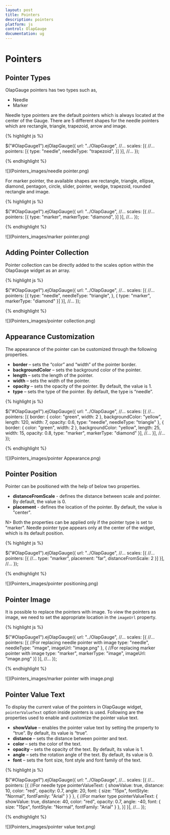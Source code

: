 ```yaml
---
layout: post
title: Pointers
description: pointers
platform: js
control: OlapGauge
documentation: ug
---
```


# Pointers

## Pointer Types

OlapGauge pointers has two types such as,
	
* Needle
* Marker

Needle type pointers are the default pointers which is always located at the center of the Gauge. There are 5 different shapes for the needle pointers which are rectangle, triangle, trapezoid, arrow and image.

{% highlight js %}

$("#OlapGauge1").ejOlapGauge({
    url: "../OlapGauge",
    //...
    scales: [{
        //...
        pointers: [{
            type: "needle",
            needleType: "trapezoid",
        }]
    }],
    //...
});

{% endhighlight %}

![](Pointers_images/needle pointer.png) 

For marker pointer, the available shapes are rectangle, triangle, ellipse, diamond, pentagon, circle, slider, pointer, wedge, trapezoid, rounded rectangle and image.

{% highlight js %}

$("#OlapGauge1").ejOlapGauge({
    url: "../OlapGauge",
    //...
    scales: [{
        //...
        pointers: [{
            type: "marker",
            markerType: "diamond",
        }]
    }],
    //...
});

{% endhighlight %}

![](Pointers_images/marker pointer.png) 

## Adding Pointer Collection

Pointer collection can be directly added to the scales option within the OlapGauge widget as an array.

{% highlight js %}

$("#OlapGauge1").ejOlapGauge({
    url: "../OlapGauge",
    //...
    scales: [{
        //...
        pointers: [{
            type: "needle",
            needleType: "triangle",
        }, {
            type: "marker",
            markerType: "diamond"
        }]
    }],
    //...
});

{% endhighlight %}

![](Pointers_images/pointer collection.png) 

## Appearance Customization

The appearance of the pointer can be customized through the following properties.

* **border** – sets the “color” and “width” of the pointer border.
* **backgroundColor** – sets the background color of the pointer.
* **length** – sets the length of the pointer.
* **width** – sets the width of the pointer.
* **opacity** – sets the opacity of the pointer.  By default, the value is 1.
* **type** – sets the type of the pointer.  By default, the type is “needle”.

{% highlight js %}

$("#OlapGauge1").ejOlapGauge({
    url: "../OlapGauge",
    //...
    scales: [{
        //...
        pointers: [{
            border: {
                color: "green",
                width: 2
            },
            backgroundColor: "yellow",
            length: 120,
            width: 7,
            opacity: 0.6,
            type: "needle",
            needleType: "triangle"
        }, {
            border: {
                color: "green",
                width: 2
            },
            backgroundColor: "yellow",
            length: 25,
            width: 15,
            opacity: 0.8,
            type: "marker",
            markerType: "diamond"
        }],
        //...
    }],
    //...
});

{% endhighlight %}

![](Pointers_images/pointer Appearance.png) 
 
## Pointer Position

Pointer can be positioned with the help of below two properties.

* **distanceFromScale** -  defines the distance between scale and pointer. By default, the value is 0.
* **placement** -  defines the location of the pointer. By default, the value is "center".

N> Both the properties can be applied only if the pointer type is set to "marker". Needle pointer type appears only at the center of the widget, which is its default position.

{% highlight js %}

$("#OlapGauge1").ejOlapGauge({
    url: "../OlapGauge",
    //...
    scales: [{
        //...
        pointers: [{
            //...
            type: "marker",
            placement: "far",
            distanceFromScale: 2
        }]
    }],
    //...
});

{% endhighlight %}

![](Pointers_images/pointer positioning.png) 
 
## Pointer Image

It is possible to replace the pointers with image. To view the pointers as image, we need to set the appropriate location in the `imageUrl` property.

{% highlight js %}

$("#OlapGauge1").ejOlapGauge({
    url: "../OlapGauge",
    //...
    scales: [{
        //...
        pointers: [{
            //For replacing needle pointer with image
            type: "needle",
            needleType: "image",
            imageUrl: "image.png"
        }, {
            //For replacing marker pointer with image
            type: "marker",
            markerType: "image",
            imageUrl: "image.png"
        }]
    }],
    //...
});

{% endhighlight %}

![](Pointers_images/marker pointer with image.png) 

## Pointer Value Text

To display the current value of the pointers in OlapGauge widget, `pointerValueText` option inside pointers is used.  Following are the properties used to enable and customize the pointer value text.
 
* **showValue** – enables the pointer value text by setting the property to “true”. By default, its value is “true”.
* **distance** – sets the distance between pointer and text.
* **color** – sets the color of the text.
* **opacity** – sets the opacity of the text. By default, its value is 1.
* **angle** – sets the rotation angle of the text. By default, its value is 0.
* **font** – sets the font size, font style and font family of the text.

{% highlight js %}

$("#OlapGauge1").ejOlapGauge({
    url: "../OlapGauge",
    //...
    scales: [{
        //...
        pointers: [{
            //For needle type
            pointerValueText: {
                showValue: true,
                distance: 10,
                color: "red",
                opacity: 0.7,
                angle: 20,
                font: {
                    size: "15px",
                    fontStyle: "Normal",
                    fontFamily: "Arial"
                }
            }
        }, {
            //For marker type
            pointerValueText: {
                showValue: true,
                distance: 40,
                color: "red",
                opacity: 0.7,
                angle: -40,
                font: {
                    size: "15px",
                    fontStyle: "Normal",
                    fontFamily: "Arial"
                }
            },
        }]
    }],
    //...
});

{% endhighlight %}

![](Pointers_images/pointer value text.png) 